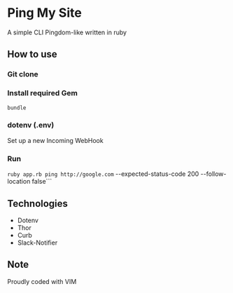 # Ping My Site

A simple CLI Pingdom-like written in ruby

## How to use

### Git clone

### Install required Gem

```bundle```

### dotenv (.env)

Set up a new Incoming WebHook

### Run

```ruby app.rb ping http://google.com``` --expected-status-code 200  --follow-location false```

## Technologies

* Dotenv
* Thor
* Curb
* Slack-Notifier

## Note

Proudly coded with VIM
